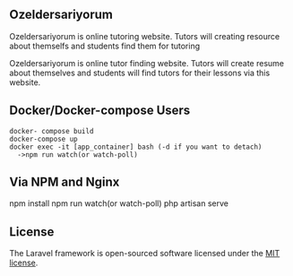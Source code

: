 ## Ozeldersariyorum

Ozeldersariyorum is online tutoring website. Tutors will creating resource about themselfs and students find them for tutoring

Ozeldersariyorum is online tutor finding website. Tutors will create resume about themselves and students will find tutors for their lessons via this website.

## Docker/Docker-compose Users

```
docker- compose build
docker-compose up
docker exec -it [app_container] bash (-d if you want to detach)
  ->npm run watch(or watch-poll)
```

## Via NPM and Nginx 

npm install
npm run watch(or watch-poll)
php artisan serve

## License

The Laravel framework is open-sourced software licensed under the [MIT license](https://opensource.org/licenses/MIT).
